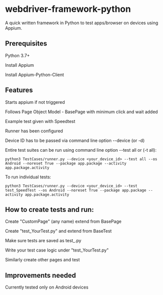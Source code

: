 # webdriver-framework-python

A quick written framework in Python to test apps/browser on devices using Appium.

## Prerequisites

Python 3.7+

Install Appium

Install Appium-Python-Client

## Features

Starts appium if not triggered

Follows Page Object Model - BasePage with minimum click and wait added

Example test given with Speedtest

Runner has been configured

Device ID has to be passed via command line option --device (or -d)

Entire test suites can be run using command line option --test all or (-t all):

```python3 TestCases/runner.py --device <your_device_id> --test all --os Android --noreset True --package app.package --activity app.package.activity```

To run individual tests:

```python3 TestCases/runner.py --device <your_device_id> --test test_SpeedTest --os Android --noreset True --package app.package --activity app.package.activity ```


## How to create tests and run:

Create "CustomPage" (any name) extend from BasePage

Create "test_YourTest.py" and extend from BaseTest

Make sure tests are saved as test_<anything>.py

Write your test case logic under "test_YourTest.py"

Similarly create other pages and test

## Improvements needed


Currently tested only on Android devices
